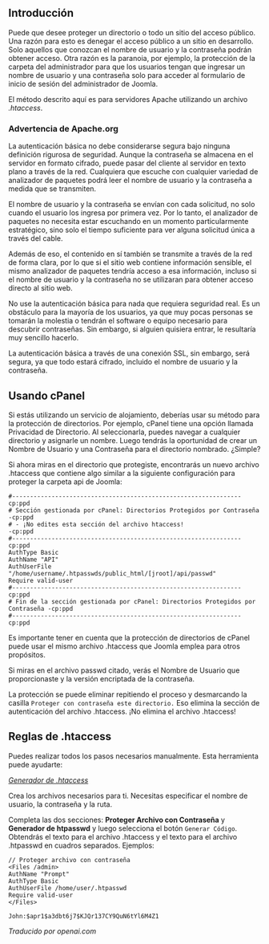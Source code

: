 <!-- Filename: How_do_you_password_protect_directories_using_htaccess%3F / Display title: Proteger Directorios con Contraseña -->

## Introducción

Puede que desee proteger un directorio o todo un sitio del acceso público. Una razón para esto es denegar el acceso público a un sitio en desarrollo. Solo aquellos que conozcan el nombre de usuario y la contraseña podrán obtener acceso. Otra razón es la paranoia, por ejemplo, la protección de la carpeta del administrador para que los usuarios tengan que ingresar un nombre de usuario y una contraseña solo para acceder al formulario de inicio de sesión del administrador de Joomla.

El método descrito aquí es para servidores Apache utilizando un archivo *.htaccess*.

### Advertencia de Apache.org

La autenticación básica no debe considerarse segura bajo ninguna definición rigurosa de seguridad. Aunque la contraseña se almacena en el servidor en formato cifrado, puede pasar del cliente al servidor en texto plano a través de la red. Cualquiera que escuche con cualquier variedad de analizador de paquetes podrá leer el nombre de usuario y la contraseña a medida que se transmiten.

El nombre de usuario y la contraseña se envían con cada solicitud, no solo cuando el usuario los ingresa por primera vez. Por lo tanto, el analizador de paquetes no necesita estar escuchando en un momento particularmente estratégico, sino solo el tiempo suficiente para ver alguna solicitud única a través del cable.

Además de eso, el contenido en sí también se transmite a través de la red de forma clara, por lo que si el sitio web contiene información sensible, el mismo analizador de paquetes tendría acceso a esa información, incluso si el nombre de usuario y la contraseña no se utilizaran para obtener acceso directo al sitio web.

No use la autenticación básica para nada que requiera seguridad real. Es un obstáculo para la mayoría de los usuarios, ya que muy pocas personas se tomarán la molestia o tendrán el software o equipo necesario para descubrir contraseñas. Sin embargo, si alguien quisiera entrar, le resultaría muy sencillo hacerlo.

La autenticación básica a través de una conexión SSL, sin embargo, será segura, ya que todo estará cifrado, incluido el nombre de usuario y la contraseña.

## Usando cPanel

Si estás utilizando un servicio de alojamiento, deberías usar su método para la protección de directorios. Por ejemplo, cPanel tiene una opción llamada Privacidad de Directorio. Al seleccionarla, puedes navegar a cualquier directorio y asignarle un nombre. Luego tendrás la oportunidad de crear un Nombre de Usuario y una Contraseña para el directorio nombrado. ¿Simple?

Si ahora miras en el directorio que protegiste, encontrarás un nuevo archivo .htaccess que contiene algo similar a la siguiente configuración para proteger la carpeta api de Joomla:

```
#----------------------------------------------------------------cp:ppd
# Sección gestionada por cPanel: Directorios Protegidos por Contraseña -cp:ppd
# - ¡No edites esta sección del archivo htaccess!                       -cp:ppd
#----------------------------------------------------------------cp:ppd
AuthType Basic
AuthName "API"
AuthUserFile "/home/username/.htpasswds/public_html/[jroot]/api/passwd"
Require valid-user
#----------------------------------------------------------------cp:ppd
# Fin de la sección gestionada por cPanel: Directorios Protegidos por Contraseña -cp:ppd
#----------------------------------------------------------------cp:ppd
```
Es importante tener en cuenta que la protección de directorios de cPanel puede usar el mismo archivo .htaccess que Joomla emplea para otros propósitos.

Si miras en el archivo passwd citado, verás el Nombre de Usuario que proporcionaste y la versión encriptada de la contraseña.

La protección se puede eliminar repitiendo el proceso y desmarcando la casilla `Proteger con contraseña este directorio.` Eso elimina la sección de autenticación del archivo .htaccess. ¡No elimina el archivo .htaccess!

## Reglas de .htaccess

Puedes realizar todos los pasos necesarios manualmente. Esta herramienta puede ayudarte:

<a href="https://www.htaccessredirect.net/" rel="nofollow noreferrer noopener"><em>Generador de .htaccess</em></a>

Crea los archivos necesarios para ti. Necesitas especificar el nombre de usuario, la contraseña y la ruta.

Completa las dos secciones: **Proteger Archivo con Contraseña** y **Generador de htpasswd** y luego selecciona el botón `Generar Código`. Obtendrás el texto para el archivo .htaccess y el texto para el archivo .htpasswd en cuadros separados. Ejemplos:
```
// Proteger archivo con contraseña
<Files /admin>
AuthName "Prompt"
AuthType Basic
AuthUserFile /home/user/.htpasswd
Require valid-user
</Files>
```

```
John:$apr1$a3dbt6j7$KJQr137CY9QuN6tYl6M4Z1
```

*Traducido por openai.com*

